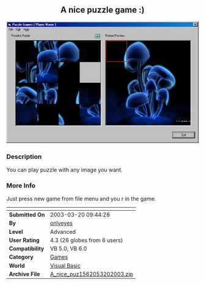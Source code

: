 ﻿<div align="center">

## A nice puzzle game :\)

<img src="PIC200332024618279.jpg">
</div>

### Description

You can play puzzle with any image you want.
 
### More Info
 
Just press new game from file menu and you r in the game.


<span>             |<span>
---                |---
**Submitted On**   |2003-03-20 09:44:28
**By**             |[onlyeyes](https://github.com/Planet-Source-Code/PSCIndex/blob/master/ByAuthor/onlyeyes.md)
**Level**          |Advanced
**User Rating**    |4.3 (26 globes from 6 users)
**Compatibility**  |VB 5\.0, VB 6\.0
**Category**       |[Games](https://github.com/Planet-Source-Code/PSCIndex/blob/master/ByCategory/games__1-38.md)
**World**          |[Visual Basic](https://github.com/Planet-Source-Code/PSCIndex/blob/master/ByWorld/visual-basic.md)
**Archive File**   |[A\_nice\_puz1562053202003\.zip](https://github.com/Planet-Source-Code/onlyeyes-a-nice-puzzle-game__1-44121/archive/master.zip)








